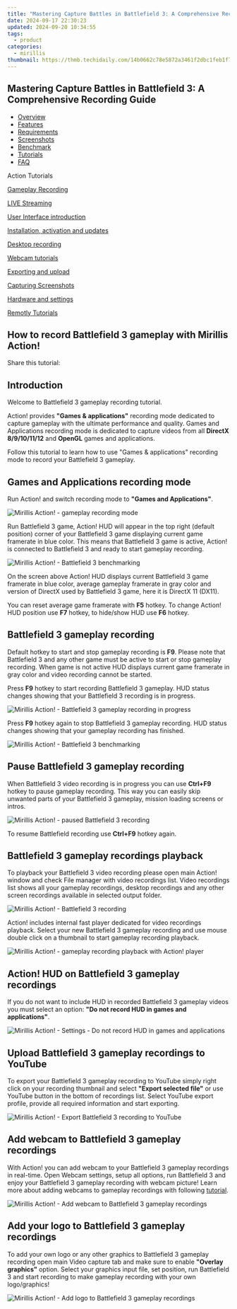 ```yaml
---
title: "Mastering Capture Battles in Battlefield 3: A Comprehensive Recording Guide"
date: 2024-09-17 22:30:23
updated: 2024-09-20 10:34:55
tags:
  - product
categories:
  - mirillis
thumbnail: https://thmb.techidaily.com/14b0662c78e5872a3461f2dbc1feb1f76e4bd1f2823265595248b4cc420c76ab.jpg
---
```


## Mastering Capture Battles in Battlefield 3: A Comprehensive Recording Guide

* [Overview](https://tools.techidaily.com/mirillis/products/)
* [Features](https://tools.techidaily.com/mirillis/products/)
* [Requirements](https://tools.techidaily.com/mirillis/products/)
* [Screenshots](https://tools.techidaily.com/mirillis/products/)
* [Benchmark](https://tools.techidaily.com/mirillis/products/)
* [Tutorials](https://tools.techidaily.com/mirillis/products/)
* [FAQ](https://tools.techidaily.com/mirillis/products/)

Action Tutorials

[Gameplay Recording](https://tools.techidaily.com/mirillis/products/) 

[LIVE Streaming](https://tools.techidaily.com/mirillis/products/) 

[User Interface introduction](https://tools.techidaily.com/mirillis/products/) 

[Installation, activation and updates](https://tools.techidaily.com/mirillis/products/) 

[Desktop recording](https://tools.techidaily.com/mirillis/products/) 

[Webcam tutorials](https://tools.techidaily.com/mirillis/products/) 

[Exporting and upload](https://tools.techidaily.com/mirillis/products/) 

[Capturing Screenshots](https://tools.techidaily.com/mirillis/products/) 

[Hardware and settings](https://tools.techidaily.com/mirillis/products/) 

[Remotly Tutorials](https://remotly.com/tutorials/getting-started-with-remotly-for-windows-pc) 

## How to record Battlefield 3 gameplay with Mirillis Action!

  
 Share this tutorial:

## Introduction 

 Welcome to Battlefield 3 gameplay recording tutorial. 

 Action! provides **"Games & applications"** recording mode dedicated to capture gameplay with the ultimate performance and quality. Games and Applications recording mode is dedicated to capture videos from all **DirectX 8/9/10/11/12** and **OpenGL** games and applications. 

 Follow this tutorial to learn how to use "Games & applications" recording mode to record your Battlefield 3 gameplay.

## Games and Applications recording mode

 Run Action! and switch recording mode to **"Games and Applications"**.

![Mirillis Action! - gameplay recording mode](https://mirillis.com/res/old/gfx/tutorials/basics/mirillis_action_games_applications_recording_mode.jpg) 

 Run Battlefield 3 game, Action! HUD will appear in the top right (default position) corner of your Battlefield 3 game displaying current game framerate in blue color. This means that Battlefield 3 game is active, Action! is connected to Battlefield 3 and ready to start gameplay recording. 

![Mirillis Action! - Battlefield 3 benchmarking](https://mirillis.com/res/old/gfx/tutorials/games/mirillis_action_HUD_battlefield3_normal_status.jpg) 

 On the screen above Action! HUD displays current Battlefield 3 game framerate in blue color, average gameplay framerate in gray color and version of DirectX used by Battlefield 3 game, here it is DirectX 11 (DX11). 

 You can reset average game framerate with **F5** hotkey. To change Action! HUD position use **F7** hotkey, to hide/show HUD use **F6** hotkey. 

##  Battlefield 3 gameplay recording

 Default hotkey to start and stop gameplay recording is **F9**. Please note that Battlefield 3 and any other game must be active to start or stop gameplay recording. When game is not active HUD displays current game framerate in gray color and video recording cannot be started. 

 Press **F9** hotkey to start recording Battlefield 3 gameplay. HUD status changes showing that your Battlefield 3 recording is in progress.

![Mirillis Action! - Battlefield 3 gameplay recording in progress](https://mirillis.com/res/old/gfx/tutorials/games/mirillis_action_HUD_battlefield3_recording_status.jpg) 

 Press **F9** hotkey again to stop Battlefield 3 gameplay recording. HUD status changes showing that your gameplay recording has finished.

![Mirillis Action! - Battlefield 3 benchmarking](https://mirillis.com/res/old/gfx/tutorials/games/mirillis_action_HUD_battlefield3_normal_status.jpg) 

## Pause Battlefield 3 gameplay recording

 When Battlefield 3 video recording is in progress you can use   **Ctrl+F9** hotkey to pause gameplay recording. This way you can easily skip unwanted parts of your Battlefield 3 gameplay, mission loading screens or intros. 

![Mirillis Action! - paused Battlefield 3 recording](https://mirillis.com/res/old/gfx/tutorials/games/mirillis_action_HUD_battlefield3_recording_paused_status.jpg) 

 To resume Battlefield recording use   **Ctrl+F9** hotkey again. 

## Battlefield 3 gameplay recordings playback

 To playback your Battlefield 3 video recording please open main Action! window and check File manager with video recordings list. Video recordings list shows all your gameplay recordings, desktop recordings and any other screen recordings available in selected output folder. 

![Mirillis Action! - Battlefield 3 recording](https://mirillis.com/res/old/gfx/tutorials/games/mirillis_action_game_recording_thumbnail_battlefield3.jpg) 

 Action! includes internal fast player dedicated for video recordings playback. Select your new Battlefield 3 gameplay recording and use mouse double click on a thumbnail to start gameplay recording playback.

![Mirillis Action! - gameplay recording playback with Action! player](https://mirillis.com/res/old/gfx/tutorials/games/mirillis_action_game_recording_playback_battlefield3.jpg) 

## Action! HUD on Battlefield 3 gameplay recordings

 If you do not want to include HUD in recorded Battlefield 3 gameplay videos you must select an option: **"Do not record HUD in games and applications"**.

![Mirillis Action! - Settings - Do not record HUD in games and applications](https://mirillis.com/res/old/gfx/tutorials/basics/mirillis_action_HUD_settings_do_not_record_in_games.jpg) 

## Upload Battlefield 3 gameplay recordings to YouTube

 To export your Battlefield 3 gameplay recording to YouTube simply right click on your recording thumbnail and select **"Export selected file"** or use YouTube button in the bottom of recordings list. Select YouTube export profile, provide all required information and start exporting.

![Mirillis Action! - Export Battlefield 3 recording to YouTube](https://mirillis.com/res/old/gfx/tutorials/games/mirillis_action_game_recording_upload_to_youtube.jpg) 

## Add webcam to Battlefield 3 gameplay recordings

 With Action! you can add webcam to your Battlefield 3 gameplay recordings in real-time. Open Webcam settings, setup all options, run Battlefield 3 and enjoy your Battlefield 3 gameplay recording with webcam picture! Learn more about adding webcams to gameplay recordings with following [tutorial](https://tools.techidaily.com/mirillis/products/).

![Mirillis Action! - Add webcam to Battlefield 3 gameplay recordings](https://mirillis.com/res/old/gfx/tutorials/games/mirillis_action_game_recording_webcam_battlefield3.jpg) 

## Add your logo to Battlefield 3 gameplay recordings

 To add your own logo or any other graphics to Battlefield 3 gameplay recording open main Video capture tab and make sure to enable **"Overlay graphics"** option. Select your graphics input file, set position, run Battlefield 3 and start recording to make gameplay recording with your own logo/graphics!

![Mirillis Action! - Add logo to Battlefield 3 gameplay recordings](https://mirillis.com/res/old/gfx/tutorials/games/mirillis_action_games_overlay_graphics_settings.jpg)

<ins class="adsbygoogle"
     style="display:block"
     data-ad-format="autorelaxed"
     data-ad-client="ca-pub-7571918770474297"
     data-ad-slot="1223367746"></ins>



<ins class="adsbygoogle"
     style="display:block"
     data-ad-client="ca-pub-7571918770474297"
     data-ad-slot="8358498916"
     data-ad-format="auto"
     data-full-width-responsive="true"></ins>
